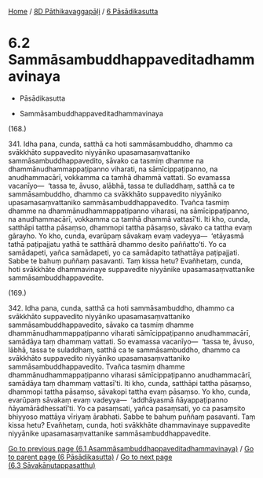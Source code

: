 
[Home](/) / [8D Pāthikavaggapāḷi](../../8D.md) / [6 Pāsādikasutta](../6.md)

# 6.2 Sammāsambuddhappaveditadhammavinaya

* Pāsādikasutta

* Sammāsambuddhappaveditadhammavinaya

(168.)

341\. Idha pana, cunda, satthā ca hoti sammāsambuddho, dhammo ca svākkhāto suppavedito niyyāniko upasamasaṃvattaniko sammāsambuddhappavedito, sāvako ca tasmiṃ dhamme na dhammānudhammappaṭipanno viharati, na sāmīcippaṭipanno, na anudhammacārī, vokkamma ca tamhā dhammā vattati. So evamassa vacanīyo—  ‘tassa te, āvuso, alābhā, tassa te dulladdhaṃ, satthā ca te sammāsambuddho, dhammo ca svākkhāto suppavedito niyyāniko upasamasaṃvattaniko sammāsambuddhappavedito. Tvañca tasmiṃ dhamme na dhammānudhammappaṭipanno viharasi, na sāmīcippaṭipanno, na anudhammacārī, vokkamma ca tamhā dhammā vattasī’ti. Iti kho, cunda, satthāpi tattha pāsaṃso, dhammopi tattha pāsaṃso, sāvako ca tattha evaṃ gārayho. Yo kho, cunda, evarūpaṃ sāvakaṃ evaṃ vadeyya—  ‘etāyasmā tathā paṭipajjatu yathā te satthārā dhammo desito paññatto’ti. Yo ca samādapeti, yañca samādapeti, yo ca samādapito tathattāya paṭipajjati. Sabbe te bahuṃ puññaṃ pasavanti. Taṃ kissa hetu? Evañhetaṃ, cunda, hoti svākkhāte dhammavinaye suppavedite niyyānike upasamasaṃvattanike sammāsambuddhappavedite.

(169.)

342\. Idha pana, cunda, satthā ca hoti sammāsambuddho, dhammo ca svākkhāto suppavedito niyyāniko upasamasaṃvattaniko sammāsambuddhappavedito, sāvako ca tasmiṃ dhamme dhammānudhammappaṭipanno viharati sāmīcippaṭipanno anudhammacārī, samādāya taṃ dhammaṃ vattati. So evamassa vacanīyo—  ‘tassa te, āvuso, lābhā, tassa te suladdhaṃ, satthā ca te sammāsambuddho, dhammo ca svākkhāto suppavedito niyyāniko upasamasaṃvattaniko sammāsambuddhappavedito. Tvañca tasmiṃ dhamme dhammānudhammappaṭipanno viharasi sāmīcippaṭipanno anudhammacārī, samādāya taṃ dhammaṃ vattasī’ti. Iti kho, cunda, satthāpi tattha pāsaṃso, dhammopi tattha pāsaṃso, sāvakopi tattha evaṃ pāsaṃso. Yo kho, cunda, evarūpaṃ sāvakaṃ evaṃ vadeyya—  ‘addhāyasmā ñāyappaṭipanno ñāyamārādhessatī’ti. Yo ca pasaṃsati, yañca pasaṃsati, yo ca pasaṃsito bhiyyoso mattāya vīriyaṃ ārabhati. Sabbe te bahuṃ puññaṃ pasavanti. Taṃ kissa hetu? Evañhetaṃ, cunda, hoti svākkhāte dhammavinaye suppavedite niyyānike upasamasaṃvattanike sammāsambuddhappavedite.

[Go to previous page (6.1 Asammāsambuddhappaveditadhammavinaya)](6.1.md) / [Go to parent page (6 Pāsādikasutta)](../6.md) / [Go to next page (6.3 Sāvakānutappasatthu)](6.3.md)


